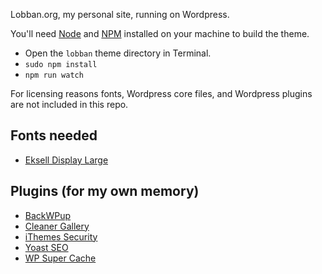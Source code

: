 Lobban.org, my personal site, running on Wordpress.

You'll need [Node](https://nodejs.org/) and [NPM](https://www.npmjs.com/) installed on your machine to build the theme.

- Open the `lobban` theme directory in Terminal.
- `sudo npm install`
- `npm run watch`

For licensing reasons fonts, Wordpress core files, and Wordpress plugins are not included in this repo.

## Fonts needed
- [Eksell Display Large](https://lettersfromsweden.se/ekselldisplay/)

## Plugins (for my own memory)
- [BackWPup](https://wordpress.org/plugins/backwpup/)
- [Cleaner Gallery](https://wordpress.org/plugins/cleaner-gallery/)
- [iThemes Security](https://wordpress.org/plugins/better-wp-security/)
- [Yoast SEO](https://wordpress.org/plugins/wordpress-seo/)
- [WP Super Cache](https://wordpress.org/plugins/wp-super-cache/)